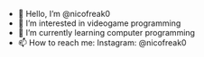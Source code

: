 - 👋 Hello, I’m @nicofreak0
- 👀 I’m interested in videogame programming
- 🌱 I’m currently learning computer programming
- 📫 How to reach me: Instagram: @nicofreak0
  
<!---
nicofreak0/nicofreak0 is a ✨ special ✨ repository because its `README.md` (this file) appears on your GitHub profile.
You can click the Preview link to take a look at your changes.
--->
